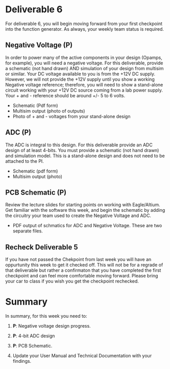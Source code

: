 
# Deliverable 6
For deliverable 6, you will begin moving forward from your first checkpoint into the function generator.  As always, your weekly team status is required.

## Negative Voltage (P)
In order to power many of the active components in your design (Opamps, for example), you will need a negative voltage.  For this deliverable, provide a schematic (not hand drawn) AND simulation of your design from multisim or similar.  Your DC voltage available to you is from the +12V DC supply.  However, we will not provide the +12V supply until you show a working Negative voltage reference; therefore, you will need to show a stand-alone circuit working with your +12V DC source coming from a lab power supply. Your + and - reference should be around +/- 5 to 6 volts.  
- Schematic (Pdf form)
- Multisim output (photo of outputs)
- Photo of + and - voltages from your stand-alone design

## ADC (P)
The ADC is integral to this design.  For this deliverable provide an ADC design of at least 4-bits.  You must provide a schematic (not hand drawn) and simulation model.  This is a stand-alone design and does not need to be attached to the PI.
- Schematic (pdf form)
- Multisim output (photo)

## PCB Schematic (P)
Review the lecture slides for starting points on working with Eagle/Altium. Get familiar with the software this week, and begin the schematic by adding the circuitry your team used to create the Negative Voltage and ADC.
- PDF output of schmatics for ADC and Negative Voltage.  These are two separate files.


## Recheck Deliverable 5
If you have not passed the Chekpoint from last week you will have an oppurtunity this week to get it checked off. This will not be for a regrade of that deliverable but rather a confirmaton that you have completed the first checkpoint and can feel more comfortable moving forward. Please bring your car to class if you wish you get the checkpoint rechecked.


# Summary

In summary, for this week you need to:

1. **P**: Negative voltage design progress.

2. **P**: 4-bit ADC design

3. **P**: PCB Schematic.

4. Update your User Manual and Technical Documentation with your findings.
